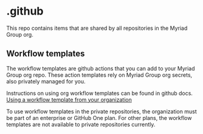 # .github

This repo contains items that are shared by all repositories in the Myriad Group org.

## Workflow templates

The workflow templates are github actions that you can add to your Myriad Group org repo. These action templates rely on Myriad Group org secrets, also privately managed for you.

Instructions on using org workflow templates can be found in github docs.
[Using a workflow template from your organization](https://docs.github.com/en/actions/learn-github-actions/sharing-workflows-with-your-organization#using-a-workflow-template-from-your-organization)

To use workflow templates in the private repositories, the organization must be part of an enterprise or GitHub One plan. For other plans, the workflow templates are not available to private repositories currently.
